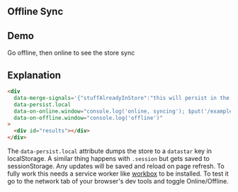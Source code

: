 ## Offline Sync

## Demo

<div
     data-merge-signals='{"stuffAlreadyInStore":"this will persist in the store even without network"}'
     data-persist.local
     data-on-online.window="console.log('online, syncing'); $put('/examples/offline_sync/sync', false)"
     data-on-offline.window="console.log('offline')"
>
     <div id="results">Go offline, then online to see the store sync</div>
</div>

## Explanation

```html
<div
  data-merge-signals='{"stuffAlreadyInStore":"this will persist in the store even without network"}'
  data-persist.local
  data-on-online.window="console.log('online, syncing'); $put('/examples/offline_sync/sync', false)"
  data-on-offline.window="console.log('offline')"
>
  <div id="results"></div>
</div>
```

The `data-persist.local` attribute dumps the store to a `datastar` key in localStorage. A similar thing happens with `.session` but gets saved to sessionStorage. Any updates will be saved and reload on page refresh. To fully work this needs a service worker like [workbox](https://developers.google.com/web/tools/workbox/) to be installed. To test it go to the network tab of your browser's dev tools and toggle Online/Offline.
